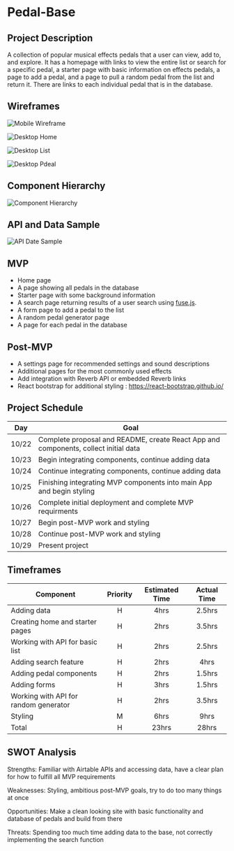 # Pedal-Base

## Project Description

A collection of popular musical effects pedals that a user can view, add to, and explore. It has a homepage with links to view the entire list or search for a specific pedal, a starter page with basic information on effects pedals, a page to add a pedal, and a page to pull a random pedal from the list and return it. There are links to each individual pedal that is in the database.

## Wireframes
![Mobile Wireframe](assets/wireframe-mobile.png)

![Desktop Home](assets/wireframe-home.png)

![Desktop List](assets/wireframe-list.png)

![Desktop Pdeal](assets/wireframe-pedal.png)

## Component Hierarchy
![Component Hierarchy](assets/component-hierarchy.png)

## API and Data Sample

![API Date Sample](assets/postman-snippet.png)

## MVP

- Home page
- A page showing all pedals in the database
- Starter page with some background information
- A search page returning results of a user search using [fuse.js](https://fusejs.io/).
- A form page to add a pedal to the list
- A random pedal generator page
- A page for each pedal in the database

## Post-MVP

- A settings page for recommended settings and sound descriptions
- Additional pages for the most commonly used effects
- Add integration with Reverb API or embedded Reverb links
- React bootstrap for additional styling : https://react-bootstrap.github.io/

## Project Schedule

Day | Goal 
--- | --- 
10/22 | Complete proposal and README, create React App and components, collect initial data
10/23 | Begin integrating components, continue adding data
10/24 | Continue integrating components, continue adding data
10/25 | Finishing integrating MVP components into main App and begin styling
10/26 | Complete initial deployment and complete MVP requirments
10/27 | Begin post-MVP work and styling
10/28 | Continue post-MVP work and styling
10/29 | Present project

## Timeframes

| Component | Priority | Estimated Time | Actual Time |
| --- | :---: |  :---: | :---: |
| Adding data | H | 4hrs| 2.5hrs |
| Creating home and starter pages | H | 2hrs| 3.5hrs |
| Working with API for basic list| H | 2hrs| 2.5hrs |
| Adding search feature | H | 2hrs| 4hrs |
| Adding pedal components| H | 2hrs| 1.5hrs |
| Adding forms | H | 3hrs| 1.5hrs |
| Working with API for random generator| H | 2hrs| 3.5hrs |
| Styling | M | 6hrs| 9hrs |
| Total | H | 23hrs| 28hrs |



## SWOT Analysis

Strengths: Familiar with Airtable APIs and accessing data, have a clear plan for how to fulfill all MVP requirements

Weaknesses: Styling, ambitious post-MVP goals, try to do too many things at once

Opportunities: Make a clean looking site with basic functionality and database of pedals and build from there

Threats: Spending too much time adding data to the base, not correctly implementing the search function